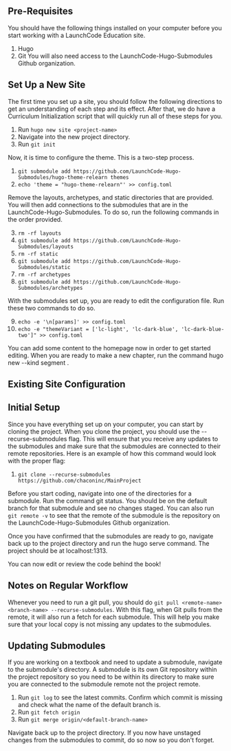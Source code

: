 ## Pre-Requisites

You should have the following things installed on your computer before you start working with a LaunchCode Education site. 
1. Hugo
2. Git
You will also need access to the LaunchCode-Hugo-Submodules Github organization.

## Set Up a New Site

The first time you set up a site, you should follow the following directions to get an understanding of each step and its effect. After that, we do have a Curriculum Initialization script that will quickly run all of these steps for you.
1. Run `hugo new site <project-name>`
2. Navigate into the new project directory.
3. Run `git init`

 Now, it is time to configure the theme. This is a two-step process.
1. `git submodule add https://github.com/LaunchCode-Hugo-Submodules/hugo-theme-relearn themes`
2. `echo 'theme = "hugo-theme-relearn"' >> config.toml`
  
  Remove the layouts, archetypes, and static directories that are provided. You will then add connections to the submodules that are in the LaunchCode-Hugo-Submodules. To do so, run the following commands in the order provided.

3. `rm -rf layouts`
4. `git submodule add https://github.com/LaunchCode-Hugo-Submodules/layouts`
5. `rm -rf static`
6. `git submodule add https://github.com/LaunchCode-Hugo-Submodules/static`
7. `rm -rf archetypes`
8. `git submodule add https://github.com/LaunchCode-Hugo-Submodules/archetypes`

With the submodules set up, you are ready to edit the configuration file. Run these two commands to do so.
  
9. `echo -e '\n[params]' >> config.toml`
10. ```echo -e "themeVariant = ['lc-light', 'lc-dark-blue', 'lc-dark-blue-two']" >> config.toml```

  You can add some content to the homepage now in order to get started editing. When you are ready to make a new chapter,  run the command hugo new --kind segment <chapter-name>.
  
## Existing Site Configuration 
  
## Initial Setup
Since you have everything set up on your computer, you can start by cloning the project. 
When you clone the project, you should use the --recurse-submodules flag. This will ensure that you receive any updates to the submodules and make sure that the submodules are connected to their remote repositories. Here is an example of how this command would look with the proper flag:
 
1. ```git clone --recurse-submodules https://github.com/chaconinc/MainProject```  

Before you start coding, navigate into one of the directories for a submodule. Run the command git status. You should be on the default branch for that submodule and see no changes staged. You can also run `git remote -v` to see that the remote of the submodule is the repository on the LaunchCode-Hugo-Submodules Github organization.
  
Once you have confirmed that the submodules are ready to go, navigate back up to the project directory and run the hugo serve command. The project should be at localhost:1313.
  
You can now edit or review the code behind the book!

## Notes on Regular Workflow
Whenever you need to run a git pull, you should do `git pull <remote-name> <branch-name> --recurse-submodules`. With this flag, when Git pulls from the remote, it will also run a fetch for each submodule. This will help you make sure that your local copy is not missing any updates to the submodules.

## Updating Submodules
If you are working on a textbook and need to update a submodule, navigate to the submodule's directory.  A submodule is its own Git repository within the project repository so you need to be within its directory to make sure you are connected to the submodule remote not the project remote.

1. Run `git log` to see the latest commits. Confirm which commit is missing and check what the name of the default branch is.
2. Run `git fetch origin`
3. Run `git merge origin/<default-branch-name>`
  
Navigate back up to the project directory. If you now have unstaged changes from the submodules to commit, do so now so you don't forget.
